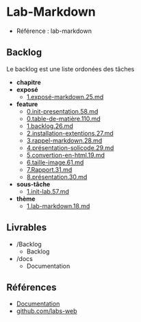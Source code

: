 # Lab-Markdown 

- Référence :  lab-markdown 

 

## Backlog 

Le backlog est une liste ordonées des tâches 

- **chapitre** 
- **exposé** 
  - [1.exposé-markdown.25.md](./Backlog/exposé/1.exposé-markdown.25.md) 
- **feature** 
  - [0.init-presentation.58.md](./Backlog/feature/0.init-presentation.58.md) 
  - [0.table-de-matière.110.md](./Backlog/feature/0.table-de-matière.110.md) 
  - [1.backlog.26.md](./Backlog/feature/1.backlog.26.md) 
  - [2.installation-extentions.27.md](./Backlog/feature/2.installation-extentions.27.md) 
  - [3.rappel-markdown.28.md](./Backlog/feature/3.rappel-markdown.28.md) 
  - [4.présentation-solicode.29.md](./Backlog/feature/4.présentation-solicode.29.md) 
  - [5.convertion-en-html.19.md](./Backlog/feature/5.convertion-en-html.19.md) 
  - [6.taille-image.61.md](./Backlog/feature/6.taille-image.61.md) 
  - [7.Rapport.31.md](./Backlog/feature/7.Rapport.31.md) 
  - [8.présentation.30.md](./Backlog/feature/8.présentation.30.md) 
- **sous-tâche** 
  - [1.init-lab.57.md](./Backlog/sous-tâche/1.init-lab.57.md) 
- **thème** 
  - [1.lab-markdown.18.md](./Backlog/thème/1.lab-markdown.18.md) 
## Livrables 

 

- /Backlog 
  - Backlog 
- /docs 
  - Documentation 
## Références 

 

- [Documentation](https://labs-web.github.io/lab-markdown/) 
- [github.com/labs-web](https://labs-web.github.io/lab-markdown/rapport.html) 

